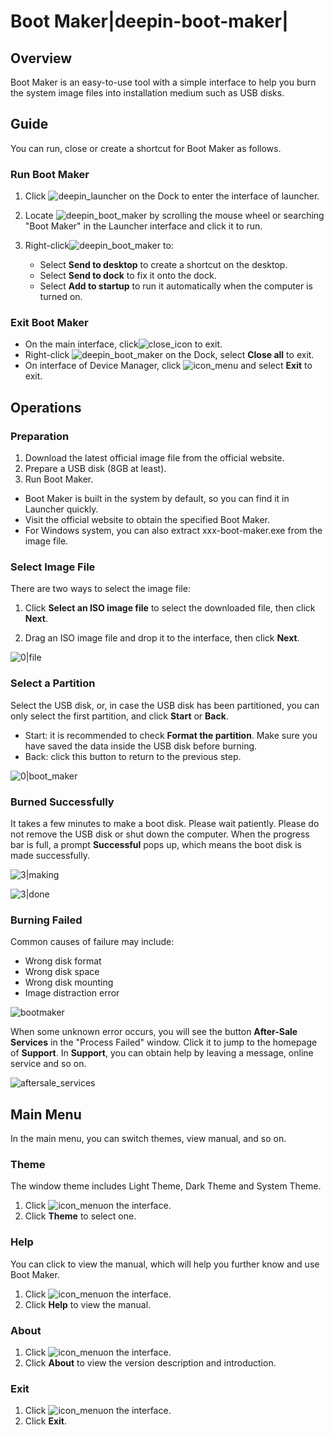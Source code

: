 # Boot Maker|deepin-boot-maker|

## Overview

Boot Maker is an easy-to-use tool with a simple interface to help you burn the system image files into installation medium such as USB disks.



## Guide

You can run, close or create a shortcut for Boot Maker as follows.

### Run Boot Maker

1. Click ![deepin_launcher](../common/deepin_launcher.svg) on the Dock to enter the interface of launcher.

2. Locate ![deepin_boot_maker](../common/deepin_boot_maker.svg) by scrolling the mouse wheel or searching "Boot Maker" in the Launcher interface and click it to run. 

3. Right-click![deepin_boot_maker](../common/deepin_boot_maker.svg) to:

   - Select **Send to desktop** to create a shortcut on the desktop.
   - Select  **Send to dock** to fix it onto the dock.
   - Select **Add to startup** to run it automatically when the computer is turned on.

###  Exit Boot Maker

- On the main interface, click![close_icon](../common/close.svg) to exit.
- Right-click ![deepin_boot_maker](../common/deepin_boot_maker.svg)  on the Dock, select **Close all** to exit.
- On interface of Device Manager, click ![icon_menu](../common/icon_menu.svg)  and select **Exit** to exit.


## Operations

### Preparation

1. Download the latest official image file from the official website.
2. Prepare a USB disk (8GB at least).
3. Run Boot Maker.
 - Boot Maker is built in the system by default, so you can find it in Launcher quickly.
 - Visit the official website to obtain the specified Boot Maker.
 - For Windows system, you can also extract xxx-boot-maker.exe from the image file.

### Select Image File

There are two ways to select the image file:

1. Click **Select an ISO image file** to select the downloaded file, then click **Next**.

2. Drag an ISO image file and drop it to the interface, then click **Next**.



![0|file](fig/selectfile.png)

### Select a Partition

Select the USB disk, or, in case the USB disk has been partitioned, you can only select the first partition, and click **Start** or **Back**.

   - Start: it is recommended to check **Format the partition**. Make sure you have saved the data inside the USB disk before burning.
   - Back: click this button to return to the previous step.

![0|boot_maker](fig/select_disk.png)


### Burned Successfully

It takes a few minutes to make a boot disk. Please wait patiently. Please do not remove the USB disk or shut down the computer. When the progress bar is full, a prompt **Successful** pops up, which means the boot disk is made successfully.  

![3|making](fig/making.png)

![3|done](fig/success.png)

### Burning Failed

Common causes of failure may include:

- Wrong disk format
- Wrong disk space 
- Wrong disk mounting
- Image distraction error

  

![bootmaker](fig/failed.png)

When some unknown error occurs, you will see the button **After-Sale Services** in the "Process Failed" window. Click it  to jump to the homepage of **Support**. In **Support**, you can obtain help by leaving a message, online service and so on. 

![aftersale_services](fig/aftersale_services.png)



## Main Menu

In the main menu, you can switch themes, view manual, and so on.

### Theme

The window theme includes Light Theme, Dark Theme and System Theme.

1. Click ![icon_menu](../common/icon_menu.svg)on the interface.
2. Click  **Theme** to select one.

### Help

You can click to view the manual, which will help you further know and use Boot Maker.

1. Click ![icon_menu](../common/icon_menu.svg)on the interface.
2. Click **Help** to view the manual.

### About

1. Click ![icon_menu](../common/icon_menu.svg)on the interface.
2. Click **About** to view the version description and introduction.

### Exit

1. Click ![icon_menu](../common/icon_menu.svg)on the interface.
2. Click **Exit**.
